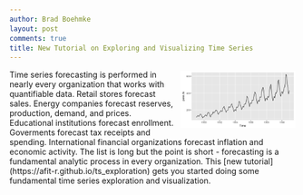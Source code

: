```yaml
---
author: Brad Boehmke
layout: post
comments: true
title: New Tutorial on Exploring and Visualizing Time Series
---
```


<img src="/public/images/analytics/time_series/unnamed-chunk-6-1.png"  style="float:right; margin: 2px 0px 0px 10px; width: 40%; height: 40%;" />
Time series forecasting is performed in nearly every organization that works with quantifiable data.  Retail stores forecast sales. Energy companies forecast reserves, production, demand, and prices. Educational institutions forecast enrollment. Goverments forecast tax receipts and spending. International financial organizations forecast inflation and economic activity.  The list is long but the point is short - forecasting is a fundamental analytic process in every organization.  This [new tutorial](https://afit-r.github.io/ts_exploration) gets you started doing some fundamental time series exploration and visualization.
